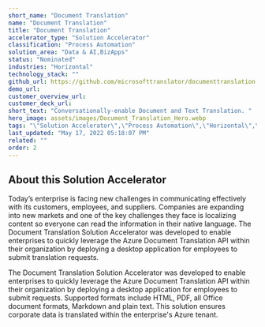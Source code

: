 ```yaml
---
short_name: "Document Translation"
name: "Document Translation"
title: "Document Translation"
accelerator_type: "Solution Accelerator"
classification: "Process Automation"
solution_area: "Data & AI,BizApps"
status: "Nominated"
industries: "Horizontal"
technology_stack: ""
github_url: https://github.com/microsofttranslator/documenttranslation
demo_url: 
customer_overview_url: 
customer_deck_url: 
short_text: "Conversationally-enable Document and Text Translation. "
hero_image: assets/images/Document_Translation_Hero.webp
tags: "\"Solution Accelerator\",\"Process Automation\",\"Horizontal\",\"Data & AI\",\"BizApps\",\"Nominated\""
last_updated: "May 17, 2022 05:18:07 PM"
related: ""
order: 2
---
```

## About this Solution Accelerator

Today’s enterprise is facing new challenges in communicating effectively with its customers, employees, and suppliers.  Companies are expanding into new markets and one of the key challenges they face is localizing content so everyone can read the information in their native language.  The Document Translation Solution Accelerator was developed to enable enterprises to quickly leverage the Azure Document Translation API within their organization by deploying a desktop application for employees to submit translation requests.

The Document Translation Solution Accelerator was developed to enable enterprises to quickly leverage the Azure Document Translation API within their organization by deploying a desktop application for employees to submit requests.  Supported formats include HTML, PDF, all Office document formats, Markdown and plain text.  This solution ensures corporate data is translated within the enterprise's Azure tenant.